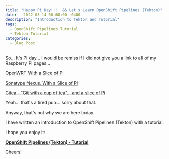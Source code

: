 ```yaml
---
title: "Happy Pi Day!!!  && Let's Learn OpenShift Pipelines (Tekton)"
date:   2022-03-14 00:00:00 -0400
description: "Introduction to Tekton and Tutorial"
tags:
  - OpenShift Pipelines Tutorial
  - Tekton Tutorial
categories:
  - Blog Post
---
```

So...  It's Pi day...  I would be remiss if I did not give you a link to all of my Raspberry Pi pages...

[OpenWRT With a Slice of Pi](/home-lab/bastion-pi/)

[Sonatype Nexus, With a Slice of Pi](/home-lab/nexus-pi/)

[Gitea - "Git with a cup of tea"... and a slice of Pi](/home-lab/gitea-with-pi/)

Yeah...  that's a tired pun...  sorry about that.

Anyway, that's not why we are here today.

I have written an introduction to OpenShift Pipelines (Tekton) with a tutorial.

I hope you enjoy it:

__[OpenShift Pipelines (Tekton) - Tutorial](/tutorials/tekton-intro/)__

Cheers!
